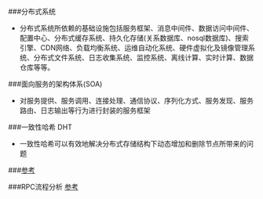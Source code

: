 ###分布式系统
- 分布式系统所依赖的基础设施包括服务框架、消息中间件、数据访问中间件、配置中心、分布式缓存系统、持久化存储(关系数据库、nosql数据库)、搜索引擎、CDN网络、负载均衡系统、运维自动化系统、硬件虚拟化及镜像管理系统、分布式文件系统、日志收集系统、监控系统、离线计算、实时计算、数据仓库等等。

###面向服务的架构体系(SOA)
- 对服务提供、服务调用、连接处理、通信协议、序列化方式、服务发现、服务路由、日志输出等行为进行封装的服务框架

###一致性哈希 DHT
- 一致性哈希可以有效地解决分布式存储结构下动态增加和删除节点所带来的问题

###[参考](https://www.cnblogs.com/lpfuture/p/5796398.html)


###RPC流程分析
[参考](https://blog.csdn.net/heyeqingquan/article/details/78006587)